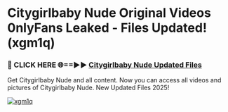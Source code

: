 # Citygirlbaby Nude Original Videos 0nlyFans Leaked - Files Updated! (xgm1q)

<h3>🔴 CLICK HERE 🌐==►► <a href="https://tinyurl.com/52m3yx9h" rel="nofollow">Citygirlbaby Nude Updated Files</a></h3>

Get Citygirlbaby Nude and all content. Now you can access all videos and pictures of Citygirlbaby Nude. New Updated Files 2025!

[![xgm1q](https://i.imgur.com/TnHtlc8.gif)](https://tinyurl.com/52m3yx9h)
